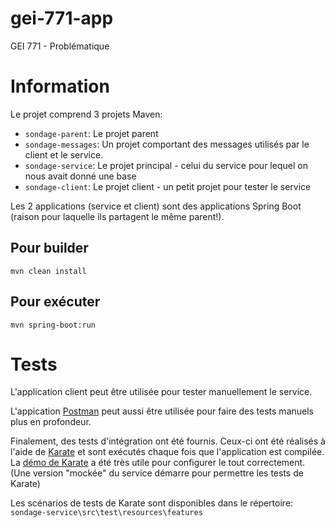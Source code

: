 # gei-771-app
GEI 771 - Problématique

# Information #

Le projet comprend 3 projets Maven:

* `sondage-parent`: Le projet parent
* `sondage-messages`: Un projet comportant des messages utilisés par le client et le service.
* `sondage-service`: Le projet principal - celui du service pour lequel on nous avait donné une base
* `sondage-client`: Le projet client - un petit projet pour tester le service

Les 2 applications (service et client) sont des applications Spring Boot (raison pour laquelle ils partagent le même parent!).

## Pour builder ##

`mvn clean install`

## Pour exécuter ##

`mvn spring-boot:run`

# Tests #

L'application client peut être utilisée pour tester manuellement le service.

L'appication [Postman](https://www.getpostman.com/) peut aussi être utilisée pour faire des tests manuels plus en profondeur.

Finalement, des tests d'intégration ont été fournis. Ceux-ci ont été réalisés à l'aide de [Karate](https://github.com/intuit/karate) et sont exécutés chaque fois que l'application est compilée.
La [démo de Karate](https://github.com/intuit/karate/tree/master/karate-demo) a été très utile pour configurer le tout correctement. (Une version "mockée" du service démarre pour permettre les tests de Karate)

Les scénarios de tests de Karate sont disponibles dans le répertoire: `sondage-service\src\test\resources\features`
